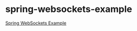 # spring-websockets-example
[Spring WebSockets Example](https://examples.javacodegeeks.com/spring-websockets-example/)